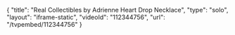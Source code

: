 {
    "title": "Real Collectibles by Adrienne Heart Drop Necklace",
    "type": "solo",
    "layout": "iframe-static",
    "videoId": "112344756",
    "url": "\/tvpembed\/112344756"
}